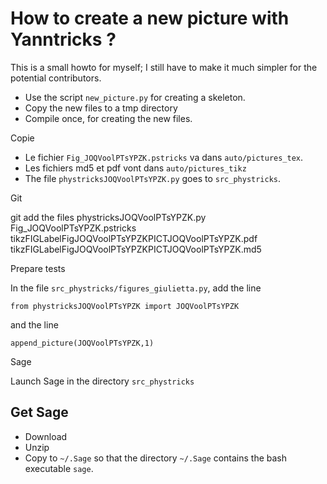 # How to create a new picture with Yanntricks ?

This is a small howto for myself; I still have to make it much simpler for the potential contributors.

- Use the script `new_picture.py` for creating a skeleton.
- Copy the new files to a tmp directory
- Compile once, for creating the new files.

Copie

- Le fichier `Fig_JOQVoolPTsYPZK.pstricks` va dans `auto/pictures_tex`.
- Les fichiers md5 et pdf vont dans `auto/pictures_tikz`   
- The file `phystricksJOQVoolPTsYPZK.py` goes to `src_phystricks`.

Git

git add the files
phystricksJOQVoolPTsYPZK.py 
Fig_JOQVoolPTsYPZK.pstricks 
tikzFIGLabelFigJOQVoolPTsYPZKPICTJOQVoolPTsYPZK.pdf 
tikzFIGLabelFigJOQVoolPTsYPZKPICTJOQVoolPTsYPZK.md5

Prepare tests

In the file `src_phystricks/figures_giulietta.py`, add the line
```
from phystricksJOQVoolPTsYPZK import JOQVoolPTsYPZK
```
and the line
```
append_picture(JOQVoolPTsYPZK,1)
```


Sage

Launch Sage in the directory `src_phystricks`

## Get Sage

- Download
- Unzip
- Copy to `~/.Sage` so that the directory `~/.Sage` contains the bash executable `sage`.

